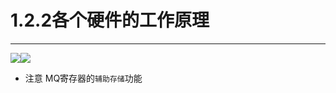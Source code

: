 # 1.2.2各个硬件的工作原理

---

![](第一章/assets/Pasted%20image%2020250307163608.png)![](第一章/assets/c4e2c107763907ac20e23baf85a3a964.jpg)
- 注意 MQ寄存器的`辅助存储`功能